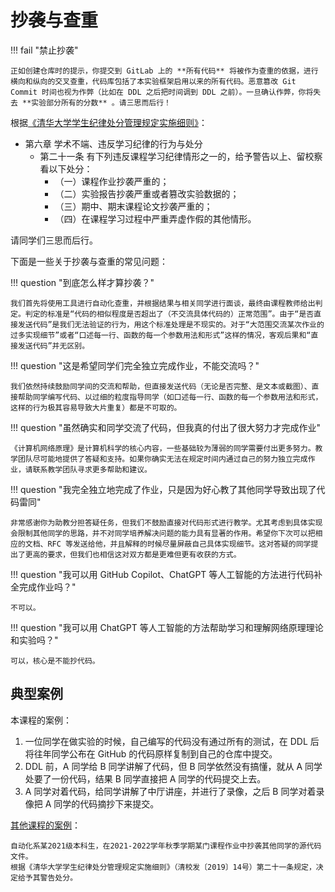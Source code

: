 # 抄袭与查重

!!! fail "禁止抄袭"

    正如创建仓库时的提示，你提交到 GitLab 上的 **所有代码** 将被作为查重的依据，进行横向和纵向的交叉查重，代码库包括了本实验框架启用以来的所有代码。恶意篡改 Git Commit 时间也视为作弊（比如在 DDL 之后把时间调到 DDL 之前）。一旦确认作弊，你将失去 **实验部分所有的分数** 。请三思而后行！

根据[《清华大学学生纪律处分管理规定实施细则》](https://www.tsinghua.edu.cn/info/1094/82878.htm)：

- 第六章 学术不端、违反学习纪律的行为与处分
    - 第二十一条 有下列违反课程学习纪律情形之一的，给予警告以上、留校察看以下处分：
        - （一）课程作业抄袭严重的；
        - （二）实验报告抄袭严重或者篡改实验数据的；
        - （三）期中、期末课程论文抄袭严重的；
        - （四）在课程学习过程中严重弄虚作假的其他情形。

请同学们三思而后行。

下面是一些关于抄袭与查重的常见问题：

!!! question "到底怎么样才算抄袭？"

    我们首先将使用工具进行自动化查重，并根据结果与相关同学进行面谈，最终由课程教师给出判定。判定的标准是“代码的相似程度是否超出了（不交流具体代码的）正常范围”。由于“是否直接发送代码”是我们无法验证的行为，用这个标准处理是不现实的。对于“大范围交流某次作业的过多实现细节”或者“口述每一行、函数的每一个参数用法和形式”这样的情况，客观后果和“直接发送代码”并无区别。

!!! question "这是希望同学们完全独立完成作业，不能交流吗？"

    我们依然持续鼓励同学间的交流和帮助，但直接发送代码（无论是否完整、是文本或截图）、直接帮助同学编写代码、以过细的粒度指导同学（如口述每一行、函数的每一个参数用法和形式，这样的行为极其容易导致大片重复）都是不可取的。

!!! question "虽然确实和同学交流了代码，但我真的付出了很大努力才完成作业"

    《计算机网络原理》是计算机科学的核心内容，一些基础较为薄弱的同学需要付出更多努力。教学团队尽可能地提供了答疑和支持。如果你确实无法在规定时间内通过自己的努力独立完成作业，请联系教学团队寻求更多帮助和建议。

!!! question "我完全独立地完成了作业，只是因为好心教了其他同学导致出现了代码雷同"

    非常感谢你为助教分担答疑任务，但我们不鼓励直接对代码形式进行教学。尤其考虑到具体实现会限制其他同学的思路，并不对同学培养解决问题的能力具有显著的作用。希望你下次可以把相应的文档、RFC 等发送给他，并且解释的时候尽量屏蔽自己具体实现细节。这对答疑的同学提出了更高的要求，但我们也相信这对双方都是更难但更有收获的方式。

!!! question "我可以用 GitHub Copilot、ChatGPT 等人工智能的方法进行代码补全完成作业吗？"

    不可以。

!!! question "我可以用 ChatGPT 等人工智能的方法帮助学习和理解网络原理理论和实验吗？"

    可以，核心是不能抄代码。

## 典型案例

本课程的案例：

1. 一位同学在做实验的时候，自己编写的代码没有通过所有的测试，在 DDL 后将往年同学公布在 GitHub 的代码原样复制到自己的仓库中提交。
2. DDL 前，A 同学给 B 同学讲解了代码，但 B 同学依然没有搞懂，就从 A 同学处要了一份代码，结果 B 同学直接把 A 同学的代码提交上去。
3. A 同学对着代码，给同学讲解了中厅讲座，并进行了录像，之后 B 同学对着录像把 A 同学的代码摘抄下来提交。

[其他课程的案例](http://jwcbg.cic.tsinghua.edu.cn/jwcbg/detail_cat.jsp?boardid=57&seq=8424)：

```
自动化系某2021级本科生，在2021-2022学年秋季学期某门课程作业中抄袭其他同学的源代码文件。
根据《清华大学学生纪律处分管理规定实施细则》（清校发〔2019〕14号）第二十一条规定，决定给予其警告处分。
```